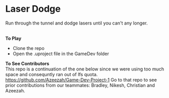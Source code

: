 <h1>Laser Dodge</h1>
Run through the tunnel and dodge lasers until you can't any longer.
<br>
<br>

**To Play** 
* Clone the repo
* Open the .uproject file in the GameDev folder

**To See Contributors**
<br>
This repo is a continuation of the one below since we were using too much space and consequntly ran out of lfs quota.
https://github.com/Azeezah/Game-Dev-Project-1
Go to that repo to see prior contributions from our teammates: Bradley, Nikesh, Christian and Azeezah.
